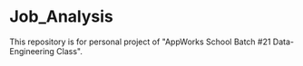 # Job_Analysis
This repository is for personal project of "AppWorks School Batch #21 Data-Engineering Class".
